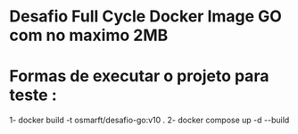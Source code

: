 # Desafio Full Cycle Docker Image GO com no maximo 2MB

# Formas de executar o projeto para teste :

1- docker build -t osmarft/desafio-go:v10 .
2- docker compose up -d --build
